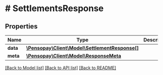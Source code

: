 # # SettlementsResponse

## Properties

Name | Type | Description | Notes
------------ | ------------- | ------------- | -------------
**data** | [**\Pensopay\Client\Model\SettlementResponse[]**](SettlementResponse.md) |  | [optional]
**meta** | [**\Pensopay\Client\Model\ResponseMeta**](ResponseMeta.md) |  | [optional]

[[Back to Model list]](../../README.md#models) [[Back to API list]](../../README.md#endpoints) [[Back to README]](../../README.md)

